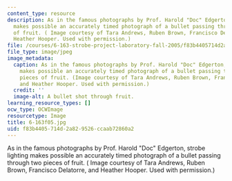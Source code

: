 ```yaml
---
content_type: resource
description: As in the famous photographs by Prof. Harold "Doc" Edgerton, strobe lighting
  makes possible an accurately timed photograph of a bullet passing through two pieces
  of fruit. ( Image courtesy of Tara Andrews, Ruben Brown, Francisco Delatorre, and
  Heather Hooper. Used with permission.)
file: /courses/6-163-strobe-project-laboratory-fall-2005/f83b4405714d2a829526ccaab72860a2_6-163f05.jpg
file_type: image/jpeg
image_metadata:
  caption: As in the famous photographs by Prof. Harold "Doc" Edgerton, strobe lighting
    makes possible an accurately timed photograph of a bullet passing through two
    pieces of fruit. (Image courtesy of Tara Andrews, Ruben Brown, Francisco Delatorre,
    and Heather Hooper. Used with permission.)
  credit: ''
  image-alt: A bullet shot through fruit.
learning_resource_types: []
ocw_type: OCWImage
resourcetype: Image
title: 6-163f05.jpg
uid: f83b4405-714d-2a82-9526-ccaab72860a2
---
```

As in the famous photographs by Prof. Harold "Doc" Edgerton, strobe lighting makes possible an accurately timed photograph of a bullet passing through two pieces of fruit. ( Image courtesy of Tara Andrews, Ruben Brown, Francisco Delatorre, and Heather Hooper. Used with permission.)

